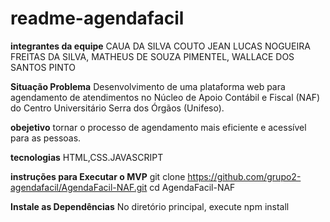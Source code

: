 # readme-agendafacil
**integrantes da equipe**
CAUA DA SILVA COUTO
JEAN LUCAS NOGUEIRA FREITAS DA SILVA,
MATHEUS DE SOUZA PIMENTEL,
WALLACE DOS SANTOS PINTO



**Situação Problema**
Desenvolvimento de uma plataforma web para agendamento de atendimentos no Núcleo de Apoio Contábil e Fiscal (NAF) do Centro Universitário Serra dos Órgãos (Unifeso).


**obejetivo**
tornar o processo de agendamento mais eficiente e acessível para as pessoas.

**tecnologias**
HTML,CSS.JAVASCRIPT


**instruções para Executar o MVP**
git clone https://github.com/grupo2-agendafacil/AgendaFacil-NAF.git
cd AgendaFacil-NAF


**Instale as Dependências**
No diretório principal, execute
npm install


